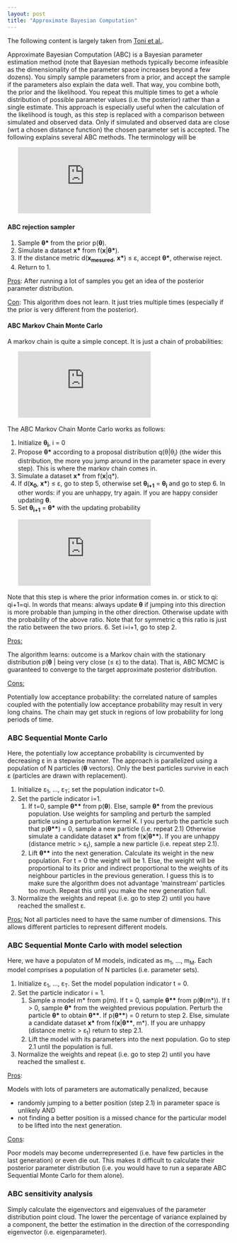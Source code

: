 ```yaml
---
layout: post
title: "Approximate Bayesian Computation"
---
```


The following content is largely taken from [Toni et al.](https://royalsocietypublishing.org/doi/full/10.1098/rsif.2008.0172).

Approximate Bayesian Computation (ABC) is a Bayesian parameter estimation method (note that Bayesian methods typically become infeasible as the dimensionality of the parameter space increases beyond a few dozens). You simply sample parameters from a prior, and accept the sample if the parameters also explain the data well. That way, you combine both, the prior and the likelihood. You repeat this multiple times to get a whole distribution of possible parameter values (i.e. the posterior) rather than a single estimate. This approach is especially useful when the calculation of the likelihood is tough, as this step is replaced with a comparison between simulated and observed data. Only if simulated and observed data are close (wrt a chosen distance function) the chosen parameter set is accepted.
The following explains several ABC methods. The terminology will be

&nbsp;&nbsp;&nbsp;&nbsp;&nbsp;&nbsp;![](https://latex.codecogs.com/gif.latex?p%28%5Ctheta%20%7Cx%29%20%3D%20f%28x%7C%5Ctheta%20%29%20*%20p%28%5Ctheta%20%29)

#### ABC rejection sampler

1.  Sample **&theta;\*** from the prior p(**&theta;**).
2.  Simulate a dataset **x\*** from f(**x**\|**&theta;\***).
3.  If the distance metric d(**x<sub>mesured</sub>**, **x\***) &le; &epsilon;, accept **&theta;\***, otherwise reject.
4.  Return to 1.

<ins>Pros</ins>:
After running a lot of samples you get an idea of the posterior parameter distribution.

<ins>Con</ins>:
This algorithm does not learn. It just tries multiple times (especially if the prior is very different from the posterior).

#### ABC Markov Chain Monte Carlo

A markov chain is quite a simple concept. It is just a chain of probabilities:

&nbsp;&nbsp;&nbsp;&nbsp;&nbsp;&nbsp;![](https://latex.codecogs.com/gif.latex?p%28x%29%3Dp%28x_%7Bn%7D%7Cx_%7Bn-1%7D%29*...*p%28x_%7B2%7D%7Cx_%7B1%7D%29*p%28x_%7B1%7D%29)

The ABC Markov Chain Monte Carlo works as follows:

1.  Initialize **&theta;<sub>i</sub>**, i = 0
2.  Propose **&theta;\*** according to a proposal distribution q(&theta;\|&theta;<sub>i</sub>) (the wider this distribution, the more you jump around in the parameter space in every step). This is where the markov chain comes in.
3.  Simulate a dataset **x\*** from f(**x**\|q\*).
4.  If d(**x<sub>0</sub>**, **x\***) &le; &epsilon;, go to step 5, otherwise set **&theta;<sub>i+1</sub>** = **&theta;<sub>i</sub>** and go to step 6. In other words: if you are unhappy, try again. If you are happy consider updating **&theta;**.
5.  Set **&theta;<sub>i+1</sub>** = **&theta;\*** with the updating probability

&nbsp;&nbsp;&nbsp;&nbsp;&nbsp;&nbsp;![](https://latex.codecogs.com/gif.latex?%5Calpha%3D%5Cmin%20%281%2C%20%5Cfrac%7Bq%28%5Ctheta_%7Bi%7D%7C%5Ctheta%5E%7B*%7D%29*p%28%5Ctheta%20%5E%7B*%7D%29%7D%7Bq%28%5Ctheta%5E%7B*%7D%7C%5Ctheta_%7Bi%7D%29*p%28%7B%5Ctheta%7D_%7Bi%7D%29%7D%29)

Note that this step is where the prior information comes in. or stick to qi: qi+1=qi.
In words that means: always update **&theta;** if jumping into this direction is more probable than jumping in the other direction. Otherwise update with the probability of the above ratio. Note that for symmetric q this ratio is just the ratio between the two priors.
6.  Set i=i+1, go to step 2.

<ins>Pros:</ins>

The algorithm learns: outcome is a Markov chain with the stationary distribution p(**&theta;** \| being very close (&le; &epsilon;) to the data). That is, ABC MCMC is guaranteed to converge to the target approximate posterior distribution.

<ins>Cons:</ins>

Potentially low acceptance probability: the correlated nature of samples coupled with the potentially low acceptance probability may result in very long chains. The chain may get stuck in regions of low probability for long periods of time.

### ABC Sequential Monte Carlo

Here, the potentially low acceptance probability is circumvented by decreasing &epsilon; in a stepwise manner. The approach is parallelized using a population of N particles (**&theta;** vectors). Only the best particles survive in each &epsilon; (particles are drawn with replacement).

1.  Initialize &epsilon;<sub>1</sub>, ..., &epsilon;<sub>T</sub>; set the population indicator t=0.
2.  Set the particle indicator i=1.
    1.  If t=0, sample **&theta;\*\*** from p(**&theta;**). Else, sample **&theta;\*** from the previous population. Use weights for sampling and perturb the sampled particle using a perturbation kernel K. I you perturb the particle such that p(**&theta;\*\***) = 0, sample a new particle (i.e. repeat 2.1) Otherwise simulate a candidate dataset **x\*** from f(**x**\|**&theta;\*\***). If you are unhappy (distance metric > &epsilon;<sub>t</sub>), sample a new particle (i.e. repeat step 2.1).
    2.  Lift **&theta;\*\*** into the next generation. Calculate its weight in the new population. For t = 0 the weight will be 1. Else, the weight will be proportional to its prior and indirect proportional to the weights of its neighbour particles in the previous generation. I guess this is to make sure the algorithm does not advantage ‘mainstream’ particles too much. Repeat this until you make the new generation full.
3.  Normalize the weights and repeat (i.e. go to step 2) until you have reached the smallest &epsilon;.

<ins>Pros:</ins>
Not all particles need to have the same number of dimensions. This allows different particles to represent different models.

### ABC Sequential Monte Carlo with model selection

Here, we have a populaton of M models, indicated as m<sub>1</sub>, …, m<sub>M</sub>. Each model comprises a population of N particles (i.e. parameter sets).

1.  Initialize &epsilon;<sub>1</sub>, ..., &epsilon;<sub>T</sub>. Set the model population indicator t = 0.
2.  Set the particle indicator i = 1.
    1.  Sample a model m\* from p(m). If t = 0, sample **&theta;\*\*** from p(**&theta;**(m\*)). If t > 0, sample **&theta;\*** from the weighted previous population. Perturb the particle **&theta;\*** to obtain **&theta;\*\***. If p(**&theta;\*\***) = 0 return to step 2. Else, simulate a candidate dataset **x\*** from f(**x**\|**&theta;\*\***, m\*). If you are unhappy (distance metric > &epsilon;<sub>t</sub>) return to step 2.1.
    2.  Lift the model with its parameters into the next population. Go to step 2.1 until the population is full.
3.  Normalize the weights and repeat (i.e. go to step 2) until you have reached the smallest &epsilon;.

<ins>Pros</ins>:

Models with lots of parameters are automatically penalized, because
*  randomly jumping to a better position (step 2.1) in parameter space is unlikely
AND
*  not finding a better position is a missed chance for the particular model to be lifted into the next generation.

<ins>Cons</ins>:

Poor models may become underrepresented (i.e. have few particles in the last generation) or even die out. This makes it difficult to calculate their posterior parameter distribution (i.e. you would have to run a separate ABC Sequential Monte Carlo for them alone).

### ABC sensitivity analysis

Simply calculate the eigenvectors and eigenvalues of the parameter distribution point cloud. The lower the percentage of variance explained by a component, the better the estimation in the direction of the corresponding eigenvector (i.e. eigenparameter).
